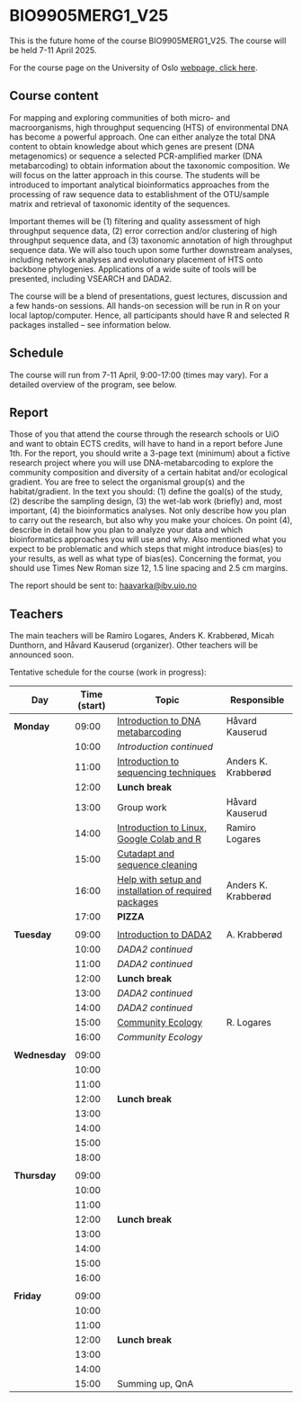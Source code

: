 # BIO9905MERG1_V25
This is the future home of the course BIO9905MERG1_V25. The course will be held 7-11 April 2025. 

For the course page on the University of Oslo [webpage, click here](https://www.uio.no/studier/emner/matnat/ibv/BIO9905MERG1/).

## Course content
For mapping and exploring communities of both micro- and macroorganisms, high throughput sequencing (HTS) of environmental DNA has become a powerful approach. One can either analyze the total DNA content to obtain knowledge about which genes are present (DNA metagenomics) or sequence a selected PCR-amplified marker (DNA metabarcoding) to obtain information about the taxonomic composition. We will focus on the latter approach in this course. The students will be introduced to important analytical bioinformatics approaches from the processing of raw sequence data to establishment of the OTU/sample matrix and retrieval of taxonomic identity of the sequences.

Important themes will be (1) filtering and quality assessment of high throughput sequence data, (2) error correction and/or clustering of high throughput sequence data, and (3) taxonomic annotation of high throughput sequence data. We will also touch upon some further downstream analyses, including network analyses and evolutionary placement of HTS onto backbone phylogenies. Applications of a wide suite of tools will be presented, including VSEARCH and DADA2.

The course will be a blend of presentations, guest lectures, discussion and a few hands-on sessions. All hands-on secession will be run in R on your local laptop/computer. Hence, all participants should have R and selected R packages installed – see information below.

## Schedule

The course will run from 7-11 April, 9:00-17:00 (times may vary). For a detailed overview of the program, see below.

## Report
Those of you that attend the course through the research schools or UiO and want to obtain ECTS credits, will have to hand in a report before June 1th.
For the report, you should write a 3-page text (minimum) about a fictive research project where you will use DNA-metabarcoding to explore the community composition and diversity of a certain habitat and/or ecological gradient. You are free to select the organismal group(s) and the habitat/gradient. In the text you should: (1) define the goal(s) of the study, (2) describe the sampling design, (3) the wet-lab work (briefly) and, most important, (4) the bioinformatics analyses. Not only describe how you plan to carry out the research, but also why you make your choices. On point (4), describe in detail how you plan to analyze your data and which bioinformatics approaches you will use and why. Also mentioned what you expect to be problematic and which steps that might introduce bias(es) to your results, as well as what type of bias(es). Concerning the format, you should use Times New Roman size 12, 1.5 line spacing and 2.5 cm margins.

The report should be sent to: haavarka@ibv.uio.no

## Teachers
The main teachers will be Ramiro Logares, Anders K. Krabberød, Micah Dunthorn, and Håvard Kauserud (organizer). Other teachers will be announced soon.

Tentative schedule for the course (work in progress):

| Day           | Time (start) | Topic                                                                          | Responsible         |
| ------------- | ------------ | ------------------------------------------------------------------------------ | ------------------- |
| **Monday**    | 09:00        | [Introduction to DNA metabarcoding](./Lectures/Lecture_pdfs/Intro_lecture.pdf) | Håvard Kauserud     |
|               | 10:00        | *Introduction continued*                                                       |                     |
|               | 11:00        | [Introduction to sequencing techniques]()                                      | Anders K. Krabberød |
|               | 12:00        | **Lunch break**                                                                |                     |
|               | 13:00        | Group work                                                                     | Håvard Kauserud     |
|               | 14:00        | [Introduction to Linux, Google Colab and R ](./Lectures)                       | Ramiro Logares      |
|               | 15:00        | [Cutadapt and sequence cleaning](Lectures/cutadapt.and.seq.cleaning/)          |                     |
|               | 16:00        | [Help with setup and installation of required packages](./Setup)               | Anders K. Krabberød |
|               | 17:00        | **PIZZA**                                                                      |                     |
|               |              |                                                                                |                     |
| **Tuesday**   | 09:00        | [Introduction to DADA2](Dada2_Pipeline)                                        | A. Krabberød        |
|               | 10:00        | *DADA2 continued*                                                              |                     |
|               | 11:00        | *DADA2 continued*                                                              |                     |
|               | 12:00        | **Lunch break**                                                                |                     |
|               | 13:00        | *DADA2 continued*                                                              |                     |
|               | 14:00        | *DADA2 continued*                                                              |                     |
|               | 15:00        | [Community Ecology](./Lectures/community.ecology.intro/)                       | R. Logares          |
|               | 16:00        | *Community Ecology*                                                            |                     |
|               |              |                                                                                |                     |
| **Wednesday** | 09:00        |                                                                                |                     |
|               | 10:00        |                                                                                |                     |
|               | 11:00        |                                                                                |                     |
|               | 12:00        | **Lunch break**                                                                |                     |
|               | 13:00        |                                                                                |                     |
|               | 14:00        |                                                                                |                     |
|               | 15:00        |                                                                                |                     |
|               | 18:00        |                                                                                |                     |
|               |              |                                                                                |                     |
| **Thursday**  | 09:00        |                                                                                |                     |
|               | 10:00        |                                                                                |                     |
|               | 11:00        |                                                                                |                     |
|               | 12:00        | **Lunch break**                                                                |                     |
|               | 13:00        |                                                                                |                     |
|               | 14:00        |                                                                                |                     |
|               | 15:00        |                                                                                |                     |
|               | 16:00        |                                                                                |                     |
|               |              |                                                                                |                     |
| **Friday**    | 09:00        |                                                                                |                     |
|               | 10:00        |                                                                                |                     |
|               | 11:00        |                                                                                |                     |
|               | 12:00        | **Lunch break**                                                                |                     |
|               | 13:00        |                                                                                |                     |
|               | 14:00        |                                                                                |                     |
|               | 15:00        | Summing up, QnA                                                                |                     |


